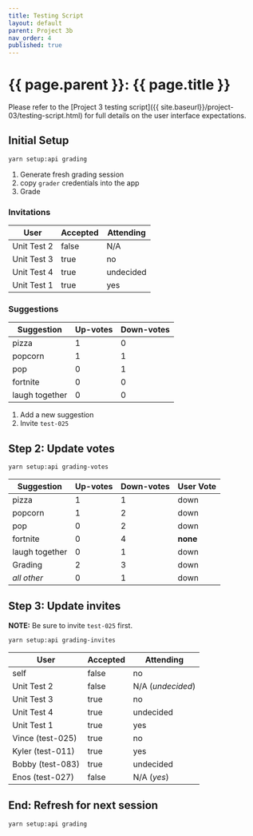 ```yaml
---
title: Testing Script
layout: default
parent: Project 3b
nav_order: 4
published: true
---
```



# {{ page.parent }}: {{ page.title }}

Please refer to the 
[Project 3 testing script]({{ site.baseurl}}/project-03/testing-script.html)
for full details on the user interface expectations.

## Initial Setup

```bash
yarn setup:api grading
```

1. Generate fresh grading session
2. copy `grader` credentials into the app
3. Grade

### Invitations

| User          | Accepted | Attending  |
| ----------    | -------- | ---------- |
| Unit Test 2   | false    | N/A        |
| Unit Test 3   | true     | no         |
| Unit Test 4   | true     | undecided  |
| Unit Test 1   | true     | yes        |

### Suggestions

| Suggestion     | Up-votes | Down-votes |
| ----------     | -------- | ---------- |
| pizza          | 1        | 0          |
| popcorn        | 1        | 1          |
| pop            | 0        | 1          |
| fortnite       | 0        | 0          |
| laugh together | 0        | 0          |

1. Add a new suggestion
2. Invite `test-025`

## Step 2: Update votes

```bash
yarn setup:api grading-votes
```

| Suggestion     | Up-votes | Down-votes | User Vote |
| ----------     | -------- | ---------- | --------- |
| pizza          | 1        | 1          | down      |
| popcorn        | 1        | 2          | down      |
| pop            | 0        | 2          | down      |
| fortnite       | 0        | 4          | **none**  |
| laugh together | 0        | 1          | down      |
| Grading        | 2        | 3          | down      |
| *all other*    | 0        | 1          | down      |

## Step 3: Update invites

**NOTE:** Be sure to invite `test-025` first.

```bash
yarn setup:api grading-invites
```

| User             | Accepted | Attending         |
| ----------       | -------- | ----------        |
| self             | false    | no                |
| Unit Test 2      | false    | N/A (*undecided*) |
| Unit Test 3      | true     | no                |
| Unit Test 4      | true     | undecided         |
| Unit Test 1      | true     | yes               |
| Vince (test-025) | true     | no                |
| Kyler (test-011) | true     | yes               |
| Bobby (test-083) | true     | undecided         |
| Enos (test-027)  | false    | N/A (*yes*)       |


## End: Refresh for next session

```bash
yarn setup:api grading
```


